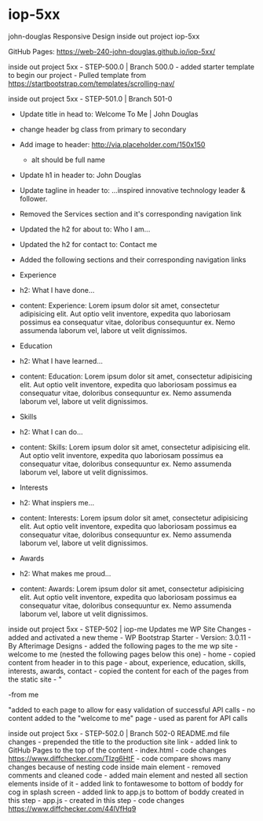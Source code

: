 # iop-5xx
john-douglas Responsive Design inside out project iop-5xx

GitHub Pages: https://web-240-john-douglas.github.io/iop-5xx/

inside out project 5xx - STEP-500.0 | Branch 500.0
	- added starter template to begin our project
	- Pulled template from https://startbootstrap.com/templates/scrolling-nav/ 
	
inside out project 5xx - STEP-501.0 | Branch 501-0

 - Update title in head to: Welcome To Me | John Douglas

 - change header bg class from primary to secondary

 - Add image to header: http://via.placeholder.com/150x150

   - alt should be full name
 
 - Update h1 in header to: John Douglas

 - Update tagline in header to: ...inspired innovative technology leader & follower.

 - Removed the Services section and it's corresponding navigation link

 - Updated the h2 for about to: Who I am...

 - Updated the h2 for contact to: Contact me

 - Added the following sections and their corresponding navigation links

  - Experience
   - h2: What I have done...
   - content: Experience: Lorem ipsum dolor sit amet, consectetur adipisicing elit. Aut optio velit inventore, expedita quo laboriosam possimus ea consequatur vitae, doloribus consequuntur ex. Nemo assumenda laborum vel, labore ut velit dignissimos. 
  - Education
   - h2: What I have learned...
   - content: Education: Lorem ipsum dolor sit amet, consectetur adipisicing elit. Aut optio velit inventore, expedita quo laboriosam possimus ea consequatur vitae, doloribus consequuntur ex. Nemo assumenda laborum vel, labore ut velit dignissimos.
  - Skills
   - h2: What I can do...
   - content: Skills: Lorem ipsum dolor sit amet, consectetur adipisicing elit. Aut optio velit inventore, expedita quo laboriosam possimus ea consequatur vitae, doloribus consequuntur ex. Nemo assumenda laborum vel, labore ut velit dignissimos.
  - Interests
   - h2: What inspiers me...
   - content: Interests: Lorem ipsum dolor sit amet, consectetur adipisicing elit. Aut optio velit inventore, expedita quo laboriosam possimus ea consequatur vitae, doloribus consequuntur ex. Nemo assumenda laborum vel, labore ut velit dignissimos.
  - Awards
   - h2: What makes me proud...
   - content: Awards: Lorem ipsum dolor sit amet, consectetur adipisicing elit. Aut optio velit inventore, expedita quo laboriosam possimus ea consequatur vitae, doloribus consequuntur ex. Nemo assumenda laborum vel, labore ut velit dignissimos.
   
   
   inside out project 5xx - STEP-502 | iop-me Updates me WP Site Changes - added and activated a new theme - WP Bootstrap Starter - Version: 3.0.11 - By Afterimage Designs - added the following pages to the me wp site - welcome to me (nested the following pages below this one) - home - copied content from header in to this page - about, experience, education, skills, interests, awards, contact - copied the content for each of the pages from the static site - "

   -from me

"added to each page to allow for easy validation of successful API calls - no content added to the "welcome to me" page - used as parent for API calls

inside out project 5xx - STEP-502.0 | Branch 502-0 README.md file changes - prepended the title to the production site link - added link to GitHub Pages to the top of the content - index.html - code changes https://www.diffchecker.com/TIzg6HtF - code compare shows many changes because of nesting code inside main element - removed comments and cleaned code - added main element and nested all section elements inside of it - added link to fontawesome to bottom of boddy for cog in splash screen - added link to app.js to bottom of boddy created in this step - app.js - created in this step - code changes https://www.diffchecker.com/44lVfHq9
